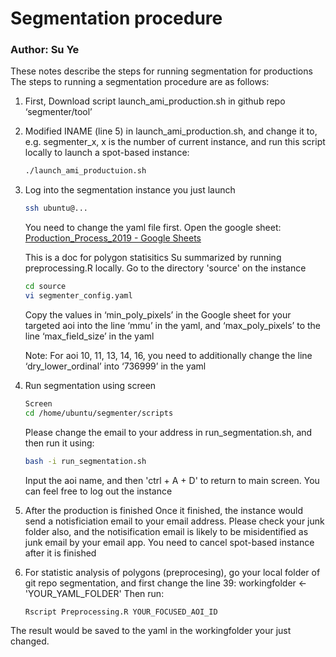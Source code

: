 # Segmentation procedure
### Author: Su Ye
These notes describe the steps for running segmentation for productions
The steps to running a segmentation procedure are as follows:
1. First, Download script launch_ami_production.sh in github repo ‘segmenter/tool’
2. Modified INAME (line 5) in  launch_ami_production.sh, and change it to, e.g. segmenter_x, x is the number of current instance, and run this script locally to launch a spot-based instance: 
    ```bash
    ./launch_ami_productuion.sh
    ```
3. Log into the segmentation instance you just launch 
    ```bash
    ssh ubuntu@...
    ```
    You need to change the yaml file first. Open the google sheet:
    [Production_Process_2019 - Google Sheets](https://docs.google.com/spreadsheets/d/1QWfPwVDH4aqSLCIJr56WjXfuRpig5UtMfIBao9C77YM/edit#gid=0 )
    
    This is a doc for polygon statisitics Su summarized by running preprocessing.R locally. 
    Go to the directory 'source' on the instance
    ```bash
    cd source
    vi segmenter_config.yaml
    ```
    Copy the values in ‘min_poly_pixels’ in the Google sheet for your targeted aoi into the line ‘mmu’ in the yaml, and ‘max_poly_pixels’ to the line ‘max_field_size’ in the yaml
    
    Note: For aoi 10, 11, 13, 14, 16, you need to additionally change the line ‘dry_lower_ordinal’ into ‘736999’ in the yaml
4. Run segmentation using screen 
    ```bash
    Screen
    cd /home/ubuntu/segmenter/scripts
    ```
    Please change the email to your address in run_segmentation.sh, and then run it using:
    ```bash
    bash -i run_segmentation.sh
    ```
    Input the aoi name, and then 'ctrl + A + D' to return to main screen. You can feel free to log out the instance 
5. After the production is finished
    Once it finished, the instance would send a notisficiation email to your email address. Please check your junk folder also, and the notisification email is likely to be misidentified as junk email by your email app.
    You need to cancel spot-based instance after it is finished
    
6. For statistic analysis of polygons (preprocesing), go your local folder of git repo segmentation, and first change the line 39: workingfolder <- 'YOUR_YAML_FOLDER'
Then run:
    ```bash
    Rscript Preprocessing.R YOUR_FOCUSED_AOI_ID
    ```
The result would be saved to the yaml in the workingfolder your just changed.
